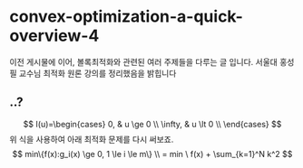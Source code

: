 # convex-optimization-a-quick-overview-4
이전 게시물에 이어, 볼록최적화와 관련된 여러 주제들을 다루는 글 입니다. 서울대 홍성필 교수님 최적화 원론 강의를 정리했음을 밝힙니다

## ..?
$$
I(u)=\begin{cases}
0, & u \ge 0 \\
\infty, & u \lt 0 \\
\end{cases}
$$
위 식을 사용하여 아래 최적화 문제를 다시 써보죠.
$$
min\{f(x):g_i(x) \ge 0, 1 \le i \le m\} \\
= min \ f(x) + \sum_{k=1}^N k^2
$$
<!--stackedit_data:
eyJoaXN0b3J5IjpbMTk2OTI2MTQ1MCwyODY1NzU3NjldfQ==
-->